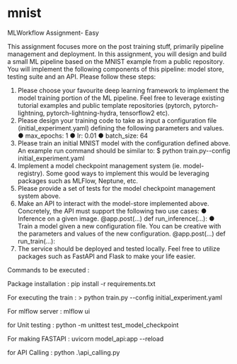 # mnist

MLWorkflow Assignment- Easy

 This assignment focuses more on the post training stuff, primarily
 pipeline management and deployment.
 In this assignment, you will design and build a small ML pipeline based on the MNIST example
 from a public repository. You will implement the following components of this pipeline: model
 store, testing suite and an API.
 Please follow these steps:
 1. Please choose your favourite deep learning framework to implement the model training
 portion of the ML pipeline. Feel free to leverage existing tutorial examples and public
 template repositories (pytorch, pytorch-lightning, pytorch-lightning-hydra, tensorflow2
 etc).
 2. Please design your training code to take as input a configuration file
 (initial_experiment.yaml) defining the following parameters and values.
 ● max_epochs: 1
 ● lr: 0.01
 ● batch_size: 64
 3. Please train an initial MNIST model with the configuration defined above. An example
 run command should be similar to:
 $ python train.py--config initial_experiment.yaml
 4. Implement a model checkpoint management system (ie. model-registry). Some good
 ways to implement this would be leveraging packages such as MLFlow, Neptune, etc.
 5. Please provide a set of tests for the model checkpoint management system above.
6. Make an API to interact with the model-store implemented above. Concretely, the API
 must support the following two use cases:
 ● Inference on a given image.
 @app.post(...)
 def run_inference(...):
 ● Train a model given a new configuration file. You can be creative with the
 parameters and values of the new configuration.
 @app.post(...)
 def run_train(...):
 7. The service should be deployed and tested locally. Feel free to utilize packages such as
 FastAPI and Flask to make your life easier.


Commands to be executed :

Package installation : pip install -r requirements.txt

For executing the train : > python train.py --config initial_experiment.yaml

For mlflow server : mlflow ui

for Unit testing : python -m unittest test_model_checkpoint

For making FASTAPI :  uvicorn model_api:app --reload

for API Calling : python .\api_calling.py


